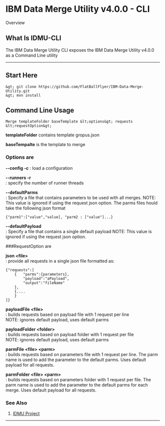 # IBM Data Merge Utility v4.0.0 - CLI

Overview

## What Is IDMU-CLI
The IBM Data Merge Utility CLI exposes the IBM Data Merge Utility v4.0.0 as a Command Line utility

---

## Start Here

```
&gt; git clone https://github.com/FlatBallFlyer/IBM-Data-Merge-Utility.git
&gt; mvn install
```

## Command Line Usage

```
Merge templateFolder baseTemplate &lt;options&gt; requests &lt;requestOption&gt;
```
__templateFolder__ contains template gropus.json
 
__baseTempalte__ is the template to merge 		

### Options are									
__--config -c__
: load a configuration 					
												
__--runners -r__									
: specify the number of runner threads		

__--defaultParms__								
: Specify a file that contains parameters to be used with all merges.
NOTE: This value is ignored if using the request json option.
The parms files hould take the following json format

```
{"parm1":["value","value], "parm2 : ["value"]...}
``` 				

__--defaultPayload__								
: Specify a file that contains a single default payload
NOTE: This value is ignored if using the request json option. 							
												
###RequestOption are

__json &lt;file&gt;__							
: provide all requests in a single json file formatted as:

```
{"requests":[
	{	"parms":{parameters}, 
		"payload":"aPayload", 
		"output":"fileName"
	},
	{....
	}
]}
```
		
__payloadFile &lt;file&gt;__					
: builds requests based on payload file with 1 request per line			
NOTE: ignores default payload, uses default parms
							
__payloadFolder &lt;folder&gt;__				
: builds requests based on payload folder with 1 request per file			
NOTE: ignores default payload, uses default parms
							
__parmFile &lt;file&gt; &lt;parm&gt;__ 				
: builds requests based on parameters file with 1 request per line.
The parm name is used to add the parameter to the default parms.
Uses default payload for all requests.			
							
__parmFolder &lt;file&gt; &lt;parm&gt;__				
: builds requests based on parameters folder with 1 request per file.
The parm name is used to add the parameter to the default parms for each merge.
Uses default payload for all requests.			

### See Also
1. [IDMU Project](https://github.com/FlatBallFlyer/IBM-Data-Merge-Utility)

---